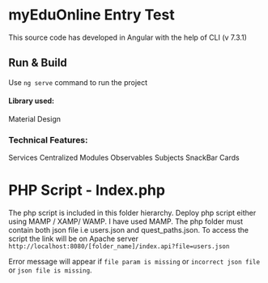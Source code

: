 # myEduOnline Entry Test

This source code has developed in Angular with the help of CLI (v 7.3.1)

## Run & Build
Use `ng serve` command to run the project 

#### Library used:
Material Design

### Technical Features:
Services
Centralized Modules
Observables 
Subjects
SnackBar
Cards

# PHP Script - Index.php
The php script is included in this folder hierarchy. Deploy php script either using MAMP / XAMP/ WAMP. I have used MAMP.
The php folder must contain both json file i.e users.json and quest_paths.json.
To access the script the link will be on Apache server `http://localhost:8080/[folder_name]/index.api?file=users.json`


Error message will appear if `file param is missing` or `incorrect json file` or `json file is missing`.

